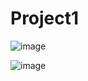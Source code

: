# Project1


![image](https://github.com/user-attachments/assets/51b5e4c5-9710-45a7-bfaf-8d9a45616c00)


![image](https://github.com/user-attachments/assets/3ecdc3fa-aded-440c-bd55-d693a5dd3961)
